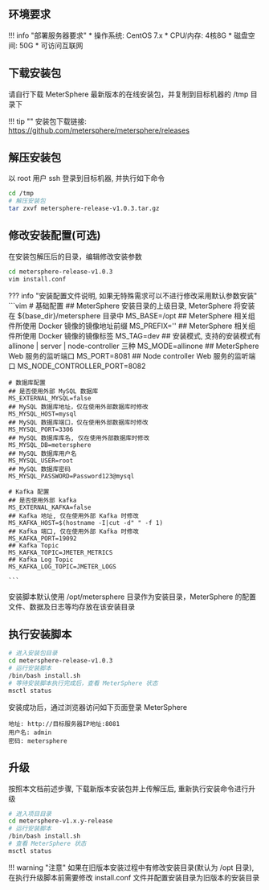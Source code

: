 ## 环境要求

!!! info "部署服务器要求"
    * 操作系统: CentOS 7.x
    * CPU/内存: 4核8G
    * 磁盘空间: 50G
    * 可访问互联网

## 下载安装包

请自行下载 MeterSphere 最新版本的在线安装包，并复制到目标机器的 /tmp 目录下

!!! tip ""
    安装包下载链接: https://github.com/metersphere/metersphere/releases

## 解压安装包

以 root 用户 ssh 登录到目标机器, 并执行如下命令

```sh
cd /tmp
# 解压安装包
tar zxvf metersphere-release-v1.0.3.tar.gz
```

## 修改安装配置(可选)

在安装包解压后的目录，编辑修改安装参数

```sh
cd metersphere-release-v1.0.3
vim install.conf
```

??? info "安装配置文件说明, 如果无特殊需求可以不进行修改采用默认参数安装"
    ```vim
    # 基础配置
    ## MeterSphere 安装目录的上级目录, MeterSphere 将安装在 ${base_dir}/metersphere 目录中
    MS_BASE=/opt
    ## MeterSphere 相关组件所使用 Docker 镜像的镜像地址前缀
    MS_PREFIX=''
    ## MeterSphere 相关组件所使用 Docker 镜像的镜像标签
    MS_TAG=dev
    ## 安装模式, 支持的安装模式有 allinone | server | node-controller 三种
    MS_MODE=allinone
    ## MeterSphere Web 服务的监听端口
    MS_PORT=8081
    ## Node controller Web 服务的监听端口
    MS_NODE_CONTROLLER_PORT=8082

    # 数据库配置
    ## 是否使用外部 MySQL 数据库
    MS_EXTERNAL_MYSQL=false
    ## MySQL 数据库地址，仅在使用外部数据库时修改
    MS_MYSQL_HOST=mysql
    ## MySQL 数据库端口，仅在使用外部数据库时修改
    MS_MYSQL_PORT=3306
    ## MySQL 数据库库名, 仅在使用外部数据库时修改
    MS_MYSQL_DB=metersphere
    ## MySQL 数据库用户名
    MS_MYSQL_USER=root
    ## MySQL 数据库密码
    MS_MYSQL_PASSWORD=Password123@mysql

    # Kafka 配置
    ## 是否使用外部 kafka
    MS_EXTERNAL_KAFKA=false
    ## Kafka 地址, 仅在使用外部 Kafka 时修改
    MS_KAFKA_HOST=$(hostname -I|cut -d" " -f 1)
    ## Kafka 端口, 仅在使用外部 Kafka 时修改
    MS_KAFKA_PORT=19092
    ## Kafka Topic
    MS_KAFKA_TOPIC=JMETER_METRICS
    ## Kafka Log Topic
    MS_KAFKA_LOG_TOPIC=JMETER_LOGS

    ```

安装脚本默认使用 /opt/metersphere 目录作为安装目录，MeterSphere 的配置文件、数据及日志等均存放在该安装目录

## 执行安装脚本

```sh
# 进入安装包目录
cd metersphere-release-v1.0.3
# 运行安装脚本
/bin/bash install.sh
# 等待安装脚本执行完成后，查看 MeterSphere 状态
msctl status
```

安装成功后，通过浏览器访问如下页面登录 MeterSphere

```
地址: http://目标服务器IP地址:8081
用户名: admin
密码: metersphere
```

## 升级

按照本文档前述步骤, 下载新版本安装包并上传解压后, 重新执行安装命令进行升级

```sh
# 进入项目目录
cd metersphere-v1.x.y-release
# 运行安装脚本
/bin/bash install.sh
# 查看 MeterSphere 状态
msctl status
```

!!! warning "注意"
    如果在旧版本安装过程中有修改安装目录(默认为 /opt 目录), 在执行升级脚本前需要修改 install.conf 文件并配置安装目录为旧版本的安装目录 

